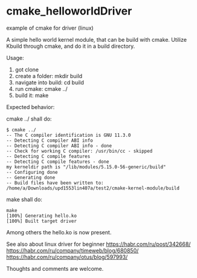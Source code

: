 # cmake_helloworldDriver
 example of cmake for driver (linux)
 
 A simple hello world kernel module, that can be build with cmake.
Utilize Kbuild through cmake, and do it in a build directory.


Usage:
1) got clone 
2) create a folder: mkdir build
3) navigate into build: cd build
4) run cmake: cmake ../
5) build it: make



Expected behavior: 

cmake ../ shall do:
```
$ cmake ../
-- The C compiler identification is GNU 11.3.0
-- Detecting C compiler ABI info
-- Detecting C compiler ABI info - done
-- Check for working C compiler: /usr/bin/cc - skipped
-- Detecting C compile features
-- Detecting C compile features - done
my kerneldir path is "/lib/modules/5.15.0-56-generic/build"
-- Configuring done
-- Generating done
-- Build files have been written to: /home/a/Downloads/upd1553lin407a/test2/cmake-kernel-module/build
```
make shall do:
```
make
[100%] Generating hello.ko
[100%] Built target driver
```

Among others the hello.ko is now present. 

See also about linux driver for beginner
https://habr.com/ru/post/342668/
https://habr.com/ru/company/timeweb/blog/680850/
https://habr.com/ru/company/otus/blog/597993/

Thoughts and comments are welcome. 
